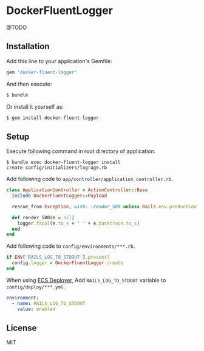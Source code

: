 # DockerFluentLogger

@TODO

## Installation

Add this line to your application's Gemfile:

```ruby
gem 'docker-fluent-logger'
```

And then execute:

```bash
$ bundle
```

Or install it yourself as:

```bash
$ gem install docker-fluent-logger
```

## Setup

Execute following command in root directory of application.
```
$ bundle exec docker-fluent-logger install
create config/initializers/lograge.rb
```

Add following code to `app/controller/application_controller.rb`.

```ruby
class ApplicationController < ActionController::Base
  include DockerFluentLogger::Payload

  rescue_from Exception, with: :render_500 unless Rails.env.production?

  def render_500(e = nil)
    logger.fatal(e.to_s + ' ' + e.backtrace.to_s)
  end
end
```

Add following code to `config/environments/***.rb`.

```ruby
if ENV['RAILS_LOG_TO_STDOUT'].present?
  config.logger = DockerFluentLogger.create
end
```

When using [ECS Deployer](https://github.com/naomichi-y/ecs_deployer), Add `RAILS_LOG_TO_STDOUT` variable to `config/deploy/***.yml`.

```yaml
environment:
  - name: RAILS_LOG_TO_STDOUT
    value: enabled
```

## License

MIT
